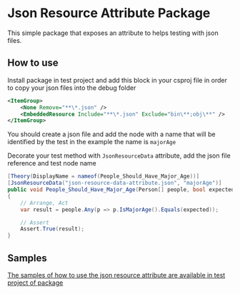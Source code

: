 # Json Resource Attribute Package

This simple package that exposes an attribute to helps testing with json files.

## How to use

Install package in test project and add this block in your csproj file in order to copy your json files into the debug folder

```xml
<ItemGroup>
	<None Remove="**\*.json" />
	<EmbeddedResource Include="**\*.json" Exclude="bin\**;obj\**" />
</ItemGroup>
```

You should create a json file and add the node with a name that will be identified by the test in the example the name is `majorAge`

Decorate your test method with `JsonResourceData` attribute, add the json file reference and test node name

```csharp
[Theory(DisplayName = nameof(People_Should_Have_Major_Age))]
[JsonResourceData("json-resource-data-attribute.json", "majorAge")]
public void People_Should_Have_Major_Age(Person[] people, bool expected)
{
    // Arrange, Act
    var result = people.Any(p => p.IsMajorAge().Equals(expected));

    // Assert
    Assert.True(result);
}
```

## Samples

[The samples of how to use the json resource attribute are available in test project of package](https://github.com/gpreviatti/json-resource-attribute-package/blob/main/tests/GPreviatti.Util.JsonResourceAttribute.Tests/JsonResourceDataTests.cs)
